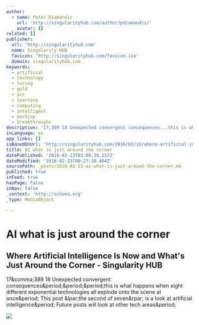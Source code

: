```yaml
---
author:
  - name: Peter Diamandis
    url: 'http://singularityhub.com/author/pdiamandis/'
    avatar: {}
related: []
publisher:
  url: 'http://singularityhub.com'
  name: Singularity HUB
  favicon: 'http://singularityhub.com/favicon.ico'
  domain: singularityhub.com
keywords:
  - artificial
  - technology
  - turing
  - gold
  - ais
  - learning
  - computing
  - intelligent
  - machine
  - breakthroughs
description: '17,389 18 Unexpected convergent consequences...this is what happens when eight different exponential technologies all explode onto the scene at once. This post (the second of seven) is a look at artificial intelligence. Future posts will look at other tech areas.'
inLanguage: en
app_links: []
isBasedOnUrl: 'http://singularityhub.com/2016/02/15/where-artificial-intelligence-is-now-and-whats-just-around-the-corner/'
title: AI what is just around the corner
datePublished: '2016-02-23T03:06:38.157Z'
dateModified: '2016-02-23T00:27:10.404Z'
sourcePath: _posts/2016-02-23-ai-what-is-just-around-the-corner.md
published: true
inFeed: true
hasPage: false
inNav: false
_context: 'http://schema.org'
_type: MediaObject

---
```

# AI what is just around the corner

<article style=""><h1>Where Artificial Intelligence Is Now and What's Just Around the Corner - Singularity HUB</h1><p>17&amp;comma;389 18 Unexpected convergent consequences&amp;period;&amp;period;&amp;period;this is what happens when eight different exponential technologies all explode onto the scene at once&amp;period; This post &amp;lpar;the second of seven&amp;rpar; is a look at artificial intelligence&amp;period; Future posts will look at other tech areas&amp;period;</p><img src="http://singularityhub.com/wp-content/uploads/2016/02/artificial-intelligence-predictions-2.jpg" /></article>